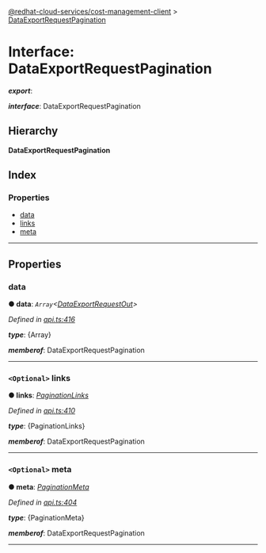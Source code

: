 [@redhat-cloud-services/cost-management-client](../README.md) > [DataExportRequestPagination](../interfaces/dataexportrequestpagination.md)

# Interface: DataExportRequestPagination

*__export__*: 

*__interface__*: DataExportRequestPagination

## Hierarchy

**DataExportRequestPagination**

## Index

### Properties

* [data](dataexportrequestpagination.md#data)
* [links](dataexportrequestpagination.md#links)
* [meta](dataexportrequestpagination.md#meta)

---

## Properties

<a id="data"></a>

###  data

**● data**: *`Array`<[DataExportRequestOut](../modules/dataexportrequestout.md)>*

*Defined in [api.ts:416](https://github.com/karelhala/javascript-clients/blob/master/packages/cost-management/api.ts#L416)*

*__type__*: {Array}

*__memberof__*: DataExportRequestPagination

___
<a id="links"></a>

### `<Optional>` links

**● links**: *[PaginationLinks](paginationlinks.md)*

*Defined in [api.ts:410](https://github.com/karelhala/javascript-clients/blob/master/packages/cost-management/api.ts#L410)*

*__type__*: {PaginationLinks}

*__memberof__*: DataExportRequestPagination

___
<a id="meta"></a>

### `<Optional>` meta

**● meta**: *[PaginationMeta](paginationmeta.md)*

*Defined in [api.ts:404](https://github.com/karelhala/javascript-clients/blob/master/packages/cost-management/api.ts#L404)*

*__type__*: {PaginationMeta}

*__memberof__*: DataExportRequestPagination

___

